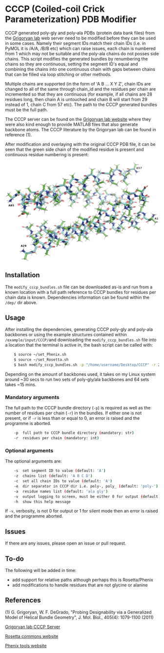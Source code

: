# CCCP (Coiled-coil Crick Parameterization) PDB Modifier

CCCP generated poly-gly and poly-ala PDBs (protein data bank files) from the
[Grigoryan lab][1] web server need to be modified before they can be used in
some cases. Namely their segment IDs match their chain IDs (i.e. in PyMOL it is
/A/A, /B/B etc) which can raise issues, each chain is numbered from 1 which may
not be suitable and the poly-ala chains do not posses side chains. This script
modifies the generated bundles by renumbering the chains so they are
continuous, setting the segment ID's equal and combining the chains into one
continuous chain with gaps between chains that can be filled via loop
stitching or other methods.

Multiple chains are supported (in the form of 'A B ... X Y Z', chain IDs are
changed to all of the same through chain_id and the residues per chain are
incremented so that they are continuous (for example, if all chains are 28
residues long, then chain A is untouched and chain B will start from 29 instead
of 1, chain C from 57 etc). The path to the CCCP generated bundles must be the
full path.

The CCCP server can be found on the [Grigoryan lab website][1] where
they were also kind enough to provide MATLAB files that also generate backbone
atoms. The CCCP literature by the Grigoryan lab can be found in reference (1).

After modification and overlaying with the original CCCP PDB file, it can be
seen that the green side chain of the modified residue is present and
continuous residue numbering is present:

![](res/images/poly_ala_modified.png)

## Installation

The `modify_cccp_bundles.sh` file can be downloaded as-is and run from a known
location with a full path reference to CCCP bundles for residues per chain data
is known. Dependencies information can be found within the `/dep/` dir above.

## Usage

After installing the dependencies, generating CCCP poly-gly and poly-ala
backbones or using the example structures contained within
`/example/input/CCCP/`and downloading the `modify_cccp_bundles.sh` file into a
location that the terminal is active in, the bash script can be called with:

```bash
    $ source ~/set_Phenix.sh
    $ source ~/set_Rosetta.sh
    $ bash modify_cccp_bundles.sh -p "/home/username/Desktop/CCCP" -r 28
```

Depending on the amount of backbones used, it takes on my Linux system around
~30 secs to run two sets of poly-gly/ala backbones and 64 sets takes ~15 mins.

### Mandatory arguments

The full path to the CCCP bundle directory (`-p`) is required as well as the
number of residues per chain (`-r`) in the bundles. If either one is not
present, or if `-r` is less than or equal to 0, an error is raised and the
programme is aborted.

```bash
    -p  full path to CCCP bundle directory (mandatory: str)
    -r  residues per chain (mandatory: int)
```

### Optional arguments

The optional arguments are:

```bash
    -s  set segment ID to value (default: 'A')
    -z  chains list (default: 'A B C D')
    -c  set all chain IDs to value (default: 'A')
    -e  dir separator in CCCP dir i.e. poly-, poly_ (default: 'poly-')
    -a  residue names list (default: 'ala gly')
    -v  output logging to screen, must be either 0 for output (default) or 1
    -h  show this help message
```

If `-v`, verbosity, is not 0 for output or 1 for silent mode then an error is
raised and the programme aborted.

## Issues

If there are any issues, please open an issue or pull request.

## To-do

The following will be added in time:

* add support for relative paths although perhaps this is Rosetta/Phenix
* add modifications to handle residues that are not glycine or alanine

## References

(1) G. Grigoryan, W. F. DeGrado, "Probing Designability via a Generalized Model
    of Helical Bundle Geometry", J. Mol. Biol., 405(4): 1079-1100 (2011)

[Grigoryan lab CCCP Server](https://www.grigoryanlab.org/cccp/)

[Rosetta commons website](https://www.rosettacommons.org/)

[Phenix tools website](https://phenix-online.org/)

[1]:(https://www.grigoryanlab.org/cccp/)
